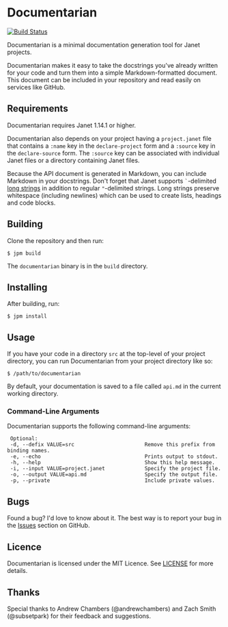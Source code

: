 # Documentarian

[![Build Status](https://github.com/pyrmont/documentarian/workflows/build/badge.svg)](https://github.com/pyrmont/documentarian/actions?query=workflow%3Abuild)

Documentarian is a minimal documentation generation tool for Janet projects.

Documentarian makes it easy to take the docstrings you've already written for
your code and turn them into a simple Markdown-formatted document. This document
can be included in your repository and read easily on services like GitHub.

## Requirements

Documentarian requires Janet 1.14.1 or higher.

Documentarian also depends on your project having a `project.janet` file that
contains a `:name` key in the `declare-project` form and a `:source` key in the
`declare-source` form. The `:source` key can be associated with individual
Janet files or a directory containing Janet files.

Because the API document is generated in Markdown, you can include Markdown in
your docstrings. Don't forget that Janet supports `` ` ``-delimited
[long strings][ls] in addition to regular `"`-delimited strings. Long strings
preserve whitespace (including newlines) which can be used to create lists,
headings and code blocks.

[ls]: https://janet-lang.org/docs/strings.html

## Building

Clone the repository and then run:

```console
$ jpm build
```

The `documentarian` binary is in the `build` directory.

## Installing

After building, run:

```console
$ jpm install
```

## Usage

If you have your code in a directory `src` at the top-level of your project
directory, you can run Documentarian from your project directory like so:

```console
$ /path/to/documentarian
```

By default, your documentation is saved to a file called `api.md` in the
current working directory.

### Command-Line Arguments

Documentarian supports the following command-line arguments:

```
 Optional:
 -d, --defix VALUE=src                       Remove this prefix from binding names.
 -e, --echo                                  Prints output to stdout.
 -h, --help                                  Show this help message.
 -i, --input VALUE=project.janet             Specify the project file.
 -o, --output VALUE=api.md                   Specify the output file.
 -p, --private                               Include private values.
```

## Bugs

Found a bug? I'd love to know about it. The best way is to report your bug in
the [Issues][] section on GitHub.

[Issues]: https://github.com/pyrmont/documentarian/issues

## Licence

Documentarian is licensed under the MIT Licence. See [LICENSE][] for more
details.

[LICENSE]: https://github.com/pyrmont/documentarian/blob/master/LICENSE

## Thanks

Special thanks to Andrew Chambers (@andrewchambers) and Zach Smith
(@subsetpark) for their feedback and suggestions.

